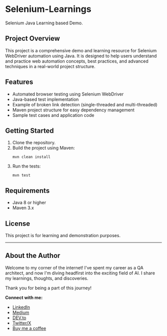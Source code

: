 
# Selenium-Learnings

Selenium Java Learning based Demo.



## Project Overview

This project is a comprehensive demo and learning resource for Selenium WebDriver automation using Java. It is designed to help users understand and practice web automation concepts, best practices, and advanced techniques in a real-world project structure.

## Features

- Automated browser testing using Selenium WebDriver
- Java-based test implementation
- Example of broken link detection (single-threaded and multi-threaded)
- Maven project structure for easy dependency management
- Sample test cases and application code


## Getting Started

1. Clone the repository.
2. Build the project using Maven:
   ```
   mvn clean install
   ```
3. Run the tests:
   ```
   mvn test
   ```

## Requirements

- Java 8 or higher
- Maven 3.x

## License

This project is for learning and demonstration purposes.

---

## About the Author

Welcome to my corner of the internet! I've spent my career as a QA architect, and now I'm diving headfirst into the exciting field of AI. I share my learnings, thoughts, and discoveries.

Thank you for being a part of this journey!

**Connect with me:**

- [LinkedIn](https://www.linkedin.com/in/sohail056/)
- [Medium](https://medium.com/@sohail056)
- [DEV.to](https://dev.to/codetestfactory)
- [Twitter/X](https://x.com/codetestfactory)
- [Buy me a coffee](https://buymeacoffee.com/sohail056)
